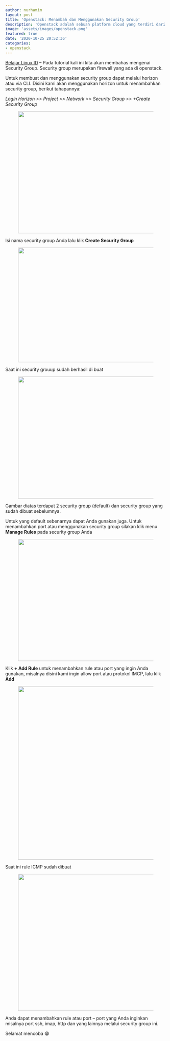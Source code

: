 ```yaml
---
author: nurhamim
layout: post
title: 'Openstack: Menambah dan Menggunakan Security Group'
description: 'Openstack adalah sebuah platform cloud yang terdiri dari software open source untuk menjalankan Cloud IaaS (Infrastructure as a Service), baik untuk private ataupun public Cloud'
image: 'assets/images/openstack.png'
featured: true
date: '2020-10-25 20:52:36'
categories:
- openstack
---
```


[Belajar Linux ID](/) – Pada tutorial kali ini kita akan membahas mengenai Security Group. Security group merupakan firewall yang ada di openstack.

Untuk membuat dan menggunakan security group dapat melalui horizon atau via CLI. Disini kami akan menggunakan horizon untuk menambahkan security group, berikut tahapannya:

_Login Horizon \>\> Project \>\> Network \>\> Security Group \>\> +Create Security Group_

<figure class="wp-block-image size-large"><img loading="lazy" width="1024" height="382" src="/content/images/wordpress/2020/10/1-7-1024x382.png" alt="" class="wp-image-741" srcset="/content/images/wordpress/2020/10/1-7-1024x382.png 1024w, /content/images/wordpress/2020/10/1-7-300x112.png 300w, /content/images/wordpress/2020/10/1-7-768x287.png 768w, /content/images/wordpress/2020/10/1-7.png 1366w" sizes="(max-width: 1024px) 100vw, 1024px"></figure>

Isi nama security group Anda lalu klik **Create Security Group**

<figure class="wp-block-image size-large"><img loading="lazy" width="735" height="359" src="/content/images/wordpress/2020/10/2-8.png" alt="" class="wp-image-742" srcset="/content/images/wordpress/2020/10/2-8.png 735w, /content/images/wordpress/2020/10/2-8-300x147.png 300w" sizes="(max-width: 735px) 100vw, 735px"></figure>

Saat ini security grouup sudah berhasil di buat

<figure class="wp-block-image size-large"><img loading="lazy" width="1024" height="382" src="/content/images/wordpress/2020/10/3-6-1024x382.png" alt="" class="wp-image-743" srcset="/content/images/wordpress/2020/10/3-6-1024x382.png 1024w, /content/images/wordpress/2020/10/3-6-300x112.png 300w, /content/images/wordpress/2020/10/3-6-768x286.png 768w, /content/images/wordpress/2020/10/3-6.png 1365w" sizes="(max-width: 1024px) 100vw, 1024px"></figure>

Gambar diatas terdapat 2 security group (default) dan security group yang sudah dibuat sebelumnya.

Untuk yang default sebenarnya dapat Anda gunakan juga. Untuk menambahkan port atau menggunakan security group silakan klik menu **Manage Rules** pada security group Anda

<figure class="wp-block-image size-large"><img loading="lazy" width="1024" height="382" src="/content/images/wordpress/2020/10/4-5-1024x382.png" alt="" class="wp-image-744" srcset="/content/images/wordpress/2020/10/4-5-1024x382.png 1024w, /content/images/wordpress/2020/10/4-5-300x112.png 300w, /content/images/wordpress/2020/10/4-5-768x287.png 768w, /content/images/wordpress/2020/10/4-5.png 1366w" sizes="(max-width: 1024px) 100vw, 1024px"></figure>

Klik **+ Add Rule** untuk menambahkan rule atau port yang ingin Anda gunakan, misalnya disini kami ingin allow port atau protokol IMCP, lalu klik **Add**

<figure class="wp-block-image size-large"><img loading="lazy" width="726" height="543" src="/content/images/wordpress/2020/10/5-6.png" alt="" class="wp-image-745" srcset="/content/images/wordpress/2020/10/5-6.png 726w, /content/images/wordpress/2020/10/5-6-300x224.png 300w" sizes="(max-width: 726px) 100vw, 726px"></figure>

Saat ini rule ICMP sudah dibuat

<figure class="wp-block-image size-large"><img loading="lazy" width="1024" height="429" src="/content/images/wordpress/2020/10/6-3-1024x429.png" alt="" class="wp-image-746" srcset="/content/images/wordpress/2020/10/6-3-1024x429.png 1024w, /content/images/wordpress/2020/10/6-3-300x126.png 300w, /content/images/wordpress/2020/10/6-3-768x322.png 768w, /content/images/wordpress/2020/10/6-3.png 1364w" sizes="(max-width: 1024px) 100vw, 1024px"></figure>

Anda dapat menambahkan rule atau port – port yang Anda inginkan misalnya port ssh, imap, http dan yang lainnya melalui security group ini.

Selamat mencoba 😁